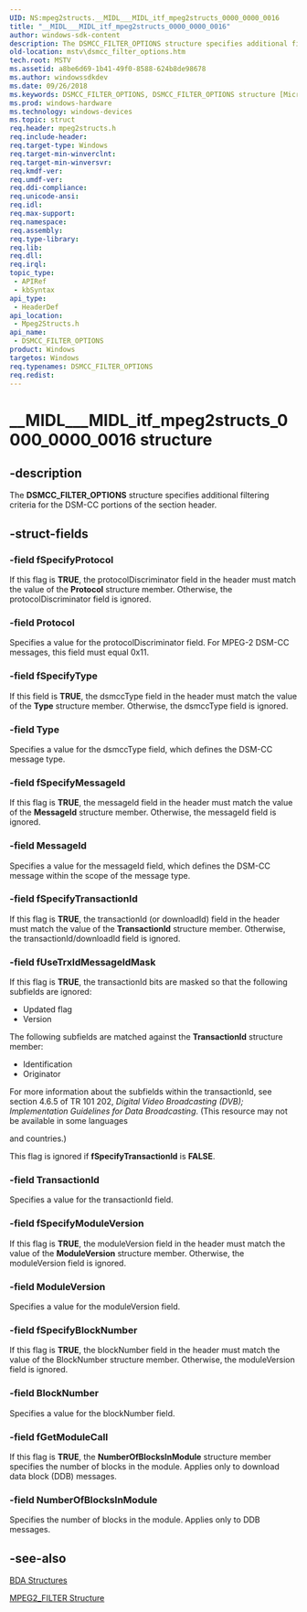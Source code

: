 ```yaml
---
UID: NS:mpeg2structs.__MIDL___MIDL_itf_mpeg2structs_0000_0000_0016
title: "__MIDL___MIDL_itf_mpeg2structs_0000_0000_0016"
author: windows-sdk-content
description: The DSMCC_FILTER_OPTIONS structure specifies additional filtering criteria for the DSM-CC portions of the section header.
old-location: mstv\dsmcc_filter_options.htm
tech.root: MSTV
ms.assetid: a8be6d69-1b41-49f0-8588-624b8de98678
ms.author: windowssdkdev
ms.date: 09/26/2018
ms.keywords: DSMCC_FILTER_OPTIONS, DSMCC_FILTER_OPTIONS structure [Microsoft TV Technologies], __MIDL___MIDL_itf_mpeg2structs_0000_0000_0016, mpeg2structs/DSMCC_FILTER_OPTIONS, mstv.dsmcc_filter_options
ms.prod: windows-hardware
ms.technology: windows-devices
ms.topic: struct
req.header: mpeg2structs.h
req.include-header: 
req.target-type: Windows
req.target-min-winverclnt: 
req.target-min-winversvr: 
req.kmdf-ver: 
req.umdf-ver: 
req.ddi-compliance: 
req.unicode-ansi: 
req.idl: 
req.max-support: 
req.namespace: 
req.assembly: 
req.type-library: 
req.lib: 
req.dll: 
req.irql: 
topic_type:
 - APIRef
 - kbSyntax
api_type:
 - HeaderDef
api_location:
 - Mpeg2Structs.h
api_name:
 - DSMCC_FILTER_OPTIONS
product: Windows
targetos: Windows
req.typenames: DSMCC_FILTER_OPTIONS
req.redist: 
---
```


# __MIDL___MIDL_itf_mpeg2structs_0000_0000_0016 structure


## -description



The <b>DSMCC_FILTER_OPTIONS</b> structure specifies additional filtering criteria for the DSM-CC portions of the section header.




## -struct-fields




### -field fSpecifyProtocol

If this flag is <b>TRUE</b>, the protocolDiscriminator field in the header must match the value of the <b>Protocol</b> structure member. Otherwise, the protocolDiscriminator field is ignored.


### -field Protocol

Specifies a value for the protocolDiscriminator field. For MPEG-2 DSM-CC messages, this field must equal 0x11.


### -field fSpecifyType

If this field is <b>TRUE</b>, the dsmccType field in the header must match the value of the <b>Type</b> structure member. Otherwise, the dsmccType field is ignored.


### -field Type

Specifies a value for the dsmccType field, which defines the DSM-CC message type.


### -field fSpecifyMessageId

If this flag is <b>TRUE</b>, the messageId field in the header must match the value of the <b>MessageId</b> structure member. Otherwise, the messageId field is ignored.


### -field MessageId

Specifies a value for the messageId field, which defines the DSM-CC message within the scope of the message type.


### -field fSpecifyTransactionId

If this flag is <b>TRUE</b>, the transactionId (or downloadId) field in the header must match the value of the <b>TransactionId</b> structure member. Otherwise, the transactionId/downloadId field is ignored.


### -field fUseTrxIdMessageIdMask

If this flag is <b>TRUE</b>, the transactionId bits are masked so that the following subfields are ignored:

<ul>
<li>Updated flag</li>
<li>Version </li>
</ul>
The following subfields are matched against the <b>TransactionId</b> structure member:

<ul>
<li>Identification</li>
<li>Originator</li>
</ul>
For more information about the subfields within the transactionId, see section 4.6.5 of TR 101 202, <i>Digital Video Broadcasting (DVB); Implementation Guidelines for Data Broadcasting</i>. (This resource may not be available in some languages 

and countries.)

This flag is ignored if <b>fSpecifyTransactionId</b> is <b>FALSE</b>.


### -field TransactionId

Specifies a value for the transactionId field.


### -field fSpecifyModuleVersion

If this flag is <b>TRUE</b>, the moduleVersion field in the header must match the value of the <b>ModuleVersion</b> structure member. Otherwise, the moduleVersion field is ignored.


### -field ModuleVersion

Specifies a value for the moduleVersion field.


### -field fSpecifyBlockNumber

If this flag is <b>TRUE</b>, the blockNumber field in the header must match the value of the BlockNumber structure member. Otherwise, the moduleVersion field is ignored.


### -field BlockNumber

Specifies a value for the blockNumber field.


### -field fGetModuleCall

If this flag is <b>TRUE</b>, the <b>NumberOfBlocksInModule</b> structure member specifies the number of blocks in the module. Applies only to download data block (DDB) messages.


### -field NumberOfBlocksInModule

Specifies the number of blocks in the module. Applies only to DDB messages.


## -see-also




<a href="https://msdn.microsoft.com/5ae43ac6-519d-486b-aaa5-c766f3194ef2">BDA Structures</a>



<a href="https://msdn.microsoft.com/a7e66de7-d67b-4814-9849-076c3dd5afb1">MPEG2_FILTER Structure</a>
 

 


